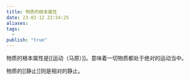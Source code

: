 ```yaml
---
title: 物质的根本属性
date: 23-02-12 22:54:25
aliases: 
tags:
  - 
publish: "true"
---
```


物质的根本属性是[[运动（马原）]]。意味着一切物质都处于绝对的运动当中。

物质的[[静止]]则是相对的静止。